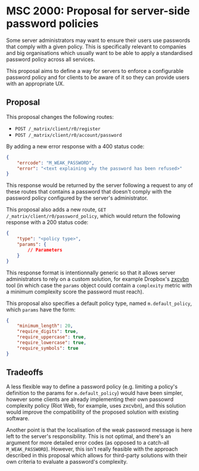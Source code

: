 # MSC 2000: Proposal for server-side password policies

Some server administrators may want to ensure their users use passwords that
comply with a given policy. This is specifically relevant to companies and big
organisations which usually want to be able to apply a standardised password
policy across all services.

This proposal aims to define a way for servers to enforce a configurable
password policy and for clients to be aware of it so they can provide users with
an appropriate UX.

## Proposal

This proposal changes the following routes:

* `POST /_matrix/client/r0/register`
* `POST /_matrix/client/r0/account/password`

By adding a new error response with a 400 status code:

```json
{
    "errcode": "M_WEAK_PASSWORD",
    "error": "<text explaining why the password has been refused>"
}
```

This response would be returned by the server following a request to any of
these routes that contains a password that doesn't comply with the password
policy configured by the server's administrator.

This proposal also adds a new route, `GET /_matrix/client/r0/password_policy`,
which would return the following response with a 200 status code:

```json
{
    "type": "<policy type>",
    "params": {
        // Parameters
    }
}
```

This response format is intentionnally generic so that it allows server
administrators to rely on a custom solution, for example Dropbox's
[zxcvbn](https://github.com/dropbox/zxcvbn) tool (in which case the `params`
object could contain a `complexity` metric with a minimum complexity score the
password must reach).

This proposal also specifies a default policy type, named `m.default_policy`,
which `params` have the form:

```json
{
    "minimum_length": 20,
    "require_digits": true,
    "require_uppercase": true,
    "require_lowercase": true,
    "require_symbols": true
}
```

## Tradeoffs

A less flexible way to define a password policy (e.g. limiting a policy's
definition to the params for `m.default_policy`) would have been simpler,
however some clients are already implementing their own passowrd complexity
policy (Riot Web, for example, uses zxcvbn), and this solution would improve the
compatibility of the proposed solution with existing software.

Another point is that the localisation of the weak password message is here left
to the server's responsibility. This is not optimal, and there's an argument for
more detailed error codes (as opposed to a catch-all `M_WEAK_PASSWORD`).
However, this isn't really feasible with the approach described in this proposal
which allows for third-party solutions with their own criteria to evaluate a
password's complexity.
